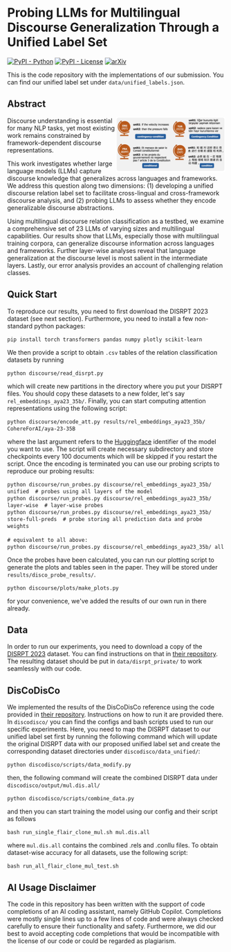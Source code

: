 # Probing LLMs for Multilingual Discourse Generalization Through a Unified Label Set

[![PyPI - Python](https://img.shields.io/badge/python-v3.8+-blue.svg)](https://github.com/mainlp/discourse_probes/tree/main)
[![PyPI - License](https://img.shields.io/badge/license-MIT-green.svg)](https://github.com/mainlp/discourse_probes/blob/main/LICENSE)
[![arXiv](https://img.shields.io/badge/arXiv-2503.10515-<COLOR>.svg)]([https://github.com/mainlp/discourse_probes/blob/main/](https://arxiv.org/abs/2503.10515))

This is the code repository with the implementations of our submission. You can find our unified label set under `data/unified_labels.json`.

## Abstract

<img src="images/disco-example-cond.png" width="50%" height="50%" align="right" />

Discourse understanding is essential for many NLP tasks, yet most existing work remains constrained by framework-dependent discourse representations.

This work investigates whether large language models (LLMs) capture discourse knowledge that generalizes across languages and frameworks. We address this question along two dimensions: (1) developing a unified discourse relation label set to facilitate cross-lingual and cross-framework discourse analysis, and (2) probing LLMs to assess whether they encode generalizable discourse abstractions. 

Using multilingual discourse relation classification as a testbed, we examine a comprehensive set of $23$ LLMs of varying sizes and multilingual capabilities. Our results show that LLMs, especially those with multilingual training corpora, can generalize discourse information across languages and frameworks. Further layer-wise analyses reveal that language generalization at the discourse level is most salient in the intermediate layers. Lastly, our error analysis provides an account of challenging relation classes. 


## Quick Start

To reproduce our results, you need to first download the DISRPT 2023 dataset (see next section). Furthermore, you need to install a few non-standard python packages:

```
pip install torch transformers pandas numpy plotly scikit-learn
```

We then provide a script to obtain `.csv` tables of the relation classification datasets by running

```
python discourse/read_disrpt.py
```

which will create new partitions in the directory where you put your DISRPT files. You should copy these datasets to a new folder, let's say `rel_embeddings_aya23_35b/`. Finally, you can start computing attention representations using the following script:

```
python discourse/encode_att.py results/rel_embeddings_aya23_35b/ CohereForAI/aya-23-35B
```


where the last argument refers to the [Huggingface](https://huggingface.co/CohereForAI/aya-23-35B) identifier of the model you want to use. The script will create necessary subdirectory and store checkpoints every 100 documents which will be skipped if you restart the script. Once the encoding is terminated you can use our probing scripts to reproduce our probing results:

```
python discourse/run_probes.py discourse/rel_embeddings_aya23_35b/ unified  # probes using all layers of the model
python discourse/run_probes.py discourse/rel_embeddings_aya23_35b/ layer-wise  # layer-wise probes
python discourse/run_probes.py discourse/rel_embeddings_aya23_35b/ store-full-preds  # probe storing all prediction data and probe weights

# equivalent to all above:
python discourse/run_probes.py discourse/rel_embeddings_aya23_35b/ all
```

Once the probes have been calculated, you can run our plotting script to generate the plots and tables seen in the paper. They will be stored under `results/disco_probe_results/`.

```
python discourse/plots/make_plots.py
```


for your convenience, we've added the results of our own run in there already.

## Data

In order to run our experiments, you need to download a copy of the [DISRPT 2023](https://github.com/disrpt/sharedtask2023) dataset. You can find instructions on that in [their repository](https://github.com/disrpt/sharedtask2023). The resulting dataset should be put in `data/disrpt_private/` to work seamlessly with our code.

## DisCoDisCo

We implemented the results of the DisCoDisCo reference using the code provided in [their repository](https://github.com/gucorpling/DisCoDisCo). Instructions on how to run it are provided there. In `discodisco/` you can find the configs and bash scripts used to run our specific experiments. Here, you need to map the DISRPT dataset to our unified label set first by running the following command which will update the original DISRPT data with our proposed unified label set and create the corresponding dataset directories under `discodisco/data_unified/`:

```
python discodisco/scripts/data_modify.py
```


then, the following command will create the combined DISRPT data under `discodisco/output/mul.dis.all/`

```
python discodisco/scripts/combine_data.py
```


and then you can start training the model using our config and their script as follows

```
bash run_single_flair_clone_mul.sh mul.dis.all
```

where `mul.dis.all` contains the combined .rels and .conllu files. To obtain dataset-wise accuracy for all datasets, use the following script:

```
bash run_all_flair_clone_mul_test.sh
```


## AI Usage Disclaimer
The code in this repository has been written with the support of code completions of an AI coding assistant, namely GitHub Copilot. Completions were mostly single lines up to a few lines of code and were always checked carefully to ensure their functionality and safety. Furthermore, we did our best to avoid accepting code completions that would be incompatible with the license of our code or could be regarded as plagiarism.
